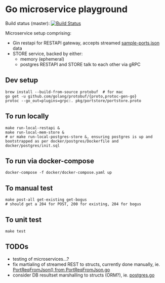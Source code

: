 Go microservice playground
==========================
Build status (master): [![Build Status](https://travis-ci.org/konrads/go-micros.svg?branch=master)](https://travis-ci.org/konrads/go-micros)

Microservice setup comprising:
* Gin restapi for RESTAPI gateway, accepts streamed [sample-ports.json](sample-ports.json) data
* STORE service, backed by either:
  * memory (ephemeral)
  * postgres
RESTAPI and STORE talk to each other via gRPC

Dev setup
---------
```
brew install --build-from-source protobuf  # for mac
go get -u github.com/golang/protobuf/{proto,protoc-gen-go}
protoc --go_out=plugins=grpc:. pkg/portstore/portstore.proto
```

To run locally
--------------
```
make run-local-restapi &
make run-local-mem-store &
# or make run-local-postgres-store &, ensuring postgres is up and bootstrapped as per docker/postgres/Dockerfile and docker/postgres/init.sql
```

To run via docker-compose
-------------------------
```
docker-compose -f docker/docker-compose.yaml up
```

To manual test
--------------
```
make post-all get-existing get-bogus
# should get a 204 for POST, 200 for existing, 204 for bogus
```

To unit test
------------
```
make test
```

TODOs
-----
* testing of microservices...?
* fix martialing of streamed REST to structs, currently done manually, ie. [PortReqFromJson() from PortReqFromJson.go](pkg/model/model.go)
* consider DB resultset marshalling to structs (ORM?), ie. [postgres.go](pkg/db/postgres.go)

